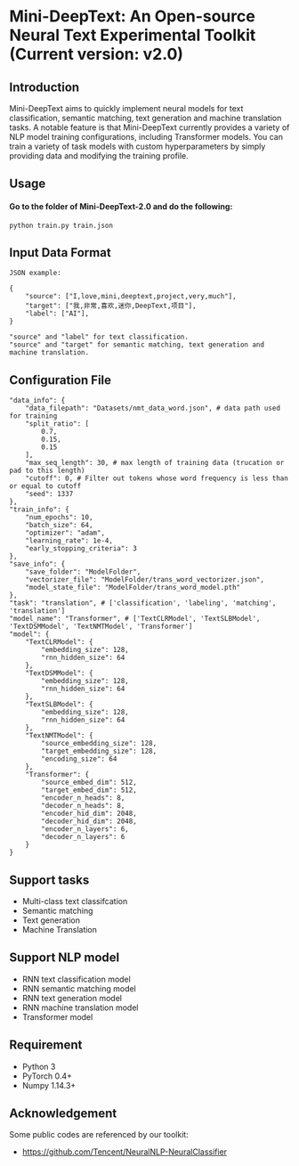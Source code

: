 # Mini-DeepText: An Open-source Neural Text Experimental Toolkit (Current version: v2.0)

## Introduction

Mini-DeepText aims to quickly implement neural models for text classification, semantic matching, text generation and machine translation tasks. A notable feature is that Mini-DeepText currently provides a variety of NLP model training configurations, including Transformer models. You can train a variety of task models with custom hyperparameters by simply providing data and modifying the training profile.

## Usage

#### Go to the folder of Mini-DeepText-2.0 and do the following:
    python train.py train.json

## Input Data Format

    JSON example:

    {
        "source": ["I,love,mini,deeptext,project,very,much"],
        "target": ["我,非常,喜欢,迷你,DeepText,项目"],
        "label": ["AI"],
    }

    "source" and "label" for text classification.
    "source" and "target" for semantic matching, text generation and machine translation.
    
## Configuration File

    "data_info": {
        "data_filepath": "Datasets/nmt_data_word.json", # data path used for training
        "split_ratio": [
            0.7,
            0.15,
            0.15
        ],
        "max_seq_length": 30, # max length of training data (trucation or pad to this length)
        "cutoff": 0, # Filter out tokens whose word frequency is less than or equal to cutoff
        "seed": 1337
    },
    "train_info": {
        "num_epochs": 10,
        "batch_size": 64,
        "optimizer": "adam",
        "learning_rate": 1e-4,
        "early_stopping_criteria": 3
    },
    "save_info": {
        "save_folder": "ModelFolder",
        "vectorizer_file": "ModelFolder/trans_word_vectorizer.json",
        "model_state_file": "ModelFolder/trans_word_model.pth"
    },
    "task": "translation", # ['classification', 'labeling', 'matching', 'translation']
    "model_name": "Transformer", # ['TextCLRModel', 'TextSLBModel', 'TextDSMModel', 'TextNMTModel', 'Transformer']
    "model": {
        "TextCLRModel": {
            "embedding_size": 128,
            "rnn_hidden_size": 64
        },
        "TextDSMModel": {
            "embedding_size": 128,
            "rnn_hidden_size": 64
        },
        "TextSLBModel": {
            "embedding_size": 128,
            "rnn_hidden_size": 64
        },
        "TextNMTModel": {
            "source_embedding_size": 128,
            "target_embedding_size": 128,
            "encoding_size": 64
        },
        "Transformer": {
            "source_embed_dim": 512,
            "target_embed_dim": 512,
            "encoder_n_heads": 8,
            "decoder_n_heads": 8,
            "encoder_hid_dim": 2048,
            "decoder_hid_dim": 2048,
            "encoder_n_layers": 6,
            "decoder_n_layers": 6
        }
    }

## Support tasks

* Multi-class text classifcation
* Semantic matching
* Text generation
* Machine Translation

## Support NLP model
* RNN text classification model
* RNN semantic matching model
* RNN text generation model
* RNN machine translation model
* Transformer model

## Requirement
* Python 3
* PyTorch 0.4+
* Numpy 1.14.3+

## Acknowledgement

Some public codes are referenced by our toolkit:

* https://github.com/Tencent/NeuralNLP-NeuralClassifier
